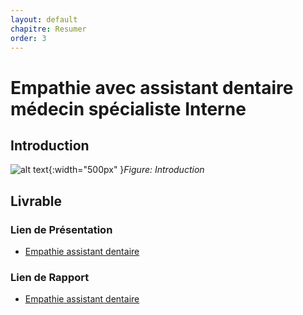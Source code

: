 ```yaml
---
layout: default
chapitre: Resumer
order: 3
---
```

<!-- new slide -->
# Empathie avec assistant dentaire médecin spécialiste Interne

## Introduction 

![alt text](/besoin/empathie-assistant-dentaire/images/assistant-dentaire-spécialiste-Interne.png){:width="500px" }*Figure: Introduction*



<!-- new slide -->

## Livrable 

### Lien de Présentation
- [Empathie assistant dentaire](/besoin/empathie-assistant-dentaire/presentation.html)

### Lien de Rapport
- [Empathie assistant dentaire](/besoin/empathie-assistant-dentaire/rapport.html)
  

<!-- new slide -->

